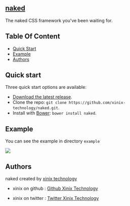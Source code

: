<article class="markdown-body entry-content" itemprop="mainContentOfPage">
<h1><a href="">naked</a></h1>
<p>The naked CSS framework you've been waiting for.</p>
<h2>Table Of Content</h2>
<ul>
	<li>
		<a href="#quick-start">Quick Start</a>
	</li>
	<li>
		<a href="#example">Example</a>
	</li>
	<li>
		<a href="#authors">Authors</a>
	</li>
</ul>
<h2>
	<a name="quick-start" class="anchor" href="#quick-start">
		<span class="octicon octicon-link"></span>
	</a>
	Quick start
</h2>
<p>Three quick start options are available:</p>

<ul>
	<li>
		<a href="https://github.com/xinix-technology/naked/archive/master.zip">Download the latest release</a>.
	</li>
	<li>Clone the repo: <code>git clone https://github.com/xinix-technology/naked.git</code>.</li>
	<li>Install with <a href="http://bower.io">Bower</a>: <code>bower install naked</code>.</li>
</ul>
<h2>
	<a name="example" class="anchor" href="#example">
		<span class="octicon octicon-link"></span>
	</a>
	Example
</h2>	
<p>You can see the example in directory <code>example</code></p>
<img src="http://farm8.staticflickr.com/7326/13618064164_0dcd2d0c89_b.jpg">
<h2>
	<a name="authors" class="anchor" href="#authors">
		<span class="octicon octicon-link"></span>
	</a>
	Authors
</h2>
<p>naked created by <a href="http://xinix.co.id">xinix technology</a> </p>
<ul>
	<li>
		<p>xinix on github : <a href="https://github.com/xinix-technology">Github Xinix Technology</a></p>
	</li>
	<li>
		<p>xinix on twitter : <a href="https://twitter.com/xinixtechnology">Twitter Xinix Technology</a></p>
	</li>
</ul>
</article>
